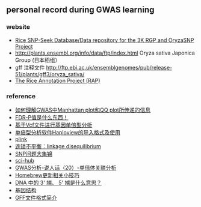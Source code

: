## personal record during GWAS learning

### website
* [Rice SNP-Seek Database/Data repository for the 3K RGP and OryzaSNP Project](https://snp-seek.irri.org/_download.zul;jsessionid=B74C12560F462883DB15E8B804592950)
* http://plants.ensembl.org/info/data/ftp/index.html  Oryza sativa Japonica Group (日本稻组）
* gff 注释文件 http://ftp.ebi.ac.uk/ensemblgenomes/pub/release-51/plants/gff3/oryza_sativa/
* [The Rice Annotation Project (RAP)](https://rapdb.dna.affrc.go.jp/)


### reference
* [如何理解GWAS中Manhattan plot和QQ plot所传递的信息](https://mp.weixin.qq.com/s/93gm-TsWEamML-ghBzFSPg)
* [FDR-P值是什么东西！](https://www.jianshu.com/p/949626b18e69)
* [基于Vcf文件进行基因单倍型分析](https://www.jianshu.com/p/89e45a330de5)
* [单倍型分析软件Haploview的导入格式及使用](https://cloud.tencent.com/developer/article/1613753)
* [plink](http://zzz.bwh.harvard.edu/plink/dataman.shtml)
* [连锁不平衡：linkage disequilibrium](https://cloud.tencent.com/developer/article/1625934)
* [SNP问题大集锦](https://www.cnblogs.com/wangprince2017/p/9815380.html)
* [sci-hub](https://sci-hub.st/)
* [GWAS分析-说人话（20）-单倍体关联分析](https://www.jianshu.com/p/66262b7655bc)
* [Homebrew更新相关小技巧](https://blog.chaosjohn.com/Homebrew-upgrade.html)
* [DNA 中的 3' 端、 5' 端是什么意思？](https://www.zhihu.com/question/21112790)
* [基因结构](https://zhuanlan.zhihu.com/p/49601643)
* [GFF文件格式简介](https://cloud.tencent.com/developer/article/1625201#:~:text=GFF%E5%85%A8%E7%A7%B0Generic%20Feature%20Format%2C,%E6%8F%8F%E8%BF%B0%E4%BA%86%E5%9F%BA%E5%9B%A0%E7%BB%84%E4%B8%8A%E5%90%84%E7%A7%8D%E7%89%B9%E5%BE%81%E7%9A%84%E5%8C%BA%E9%97%B4%E4%BF%A1%E6%81%AF%EF%BC%8C%E5%8C%85%E6%8B%AC%E6%9F%93%E8%89%B2%E4%BD%93%EF%BC%8C%E5%9F%BA%E5%9B%A0%EF%BC%8C%E8%BD%AC%E5%BD%95%E6%9C%AC%E7%AD%89%E3%80%82%20GFF%E6%96%87%E4%BB%B6%E6%9C%AC%E8%B4%A8%E4%B8%8A%E6%98%AF%E4%B8%80%E4%B8%AAt%E5%88%86%E9%9A%94%E7%9A%84%EF%BC%8C%E5%85%B19%E5%88%97%E7%9A%84%E7%BA%AF%E6%96%87%E6%9C%AC%E6%96%87%E4%BB%B6%E3%80%82%201.%20column1)

